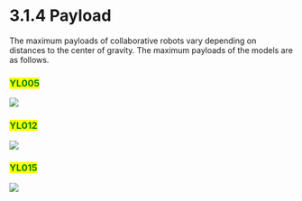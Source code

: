 # 3.1.4 Payload

The maximum payloads of collaborative robots vary depending on distances to the center of gravity. The maximum payloads of the models are as follows.

### <mark style="color:green;">YL005</mark>

![](../../.gitbook/assets/yl005\_payload.png)

### <mark style="color:green;">YL012</mark>

![](../../.gitbook/assets/yl012\_payload.png)

### <mark style="color:green;">YL015</mark>

![](../../.gitbook/assets/yl015\_payload.png)
